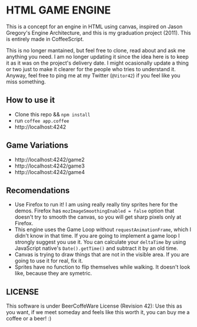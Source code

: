 HTML GAME ENGINE
================

This is a concept for an engine in HTML using canvas, inspired on Jason Gregory's Engine Architecture, and this is my graduation project (2011). This is entirely made in CoffeeScript.

This is no longer mantained, but feel free to clone, read about and ask me anything you need. I am no longer updating it since the idea here is to keep it as it was on the project's delivery date. I might ocasionally update a thing or two just to make it clearer for the people who tries to understand it. Anyway, feel free to ping me at my Twitter (`@Vitor42`) if you feel like you miss something.

## How to use it

- Clone this repo && `npm install`
- run `coffee app.coffee`
- http://localhost:4242

## Game Variations

- http://localhost:4242/game2
- http://localhost:4242/game3
- http://localhost:4242/game4

## Recomendations

- Use Firefox to run it! I am using really really tiny sprites here for the demos. Firefox has `mozImageSmoothingEnabled = false` option that doesn't try to smooth the canvas, so you will get sharp pixels only at Firefox.
- This engine uses the Game Loop without `requestAnimationFrame`, which I didn't know in that time. If you are going to implement a game loop I strongly suggest you use it. You can calculate your `deltaTime` by using JavaScript native's `Date().getTime()` and subtract it by an old time.
- Canvas is trying to draw things that are not in the visible area. If you are going to use it for real, fix it.
- Sprites have no function to flip themselves while walking. It doesn't look like, because they are symetric.

## LICENSE
This software is under BeerCoffeWare License (Revision 42):
Use this as you want, if we meet someday and feels like this worth it, you can buy me a coffee or a beer! :)
